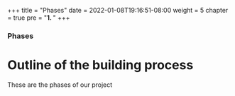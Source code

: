 +++
title = "Phases"
date = 2022-01-08T19:16:51-08:00
weight = 5
chapter = true
pre = "<b>1. </b>"
+++

### Phases

# Outline of the building process

These are the phases of our project
